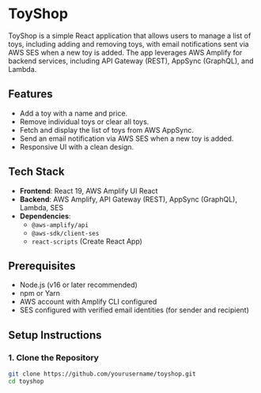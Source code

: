# ToyShop

ToyShop is a simple React application that allows users to manage a list of toys, including adding and removing toys, with email notifications sent via AWS SES when a new toy is added. The app leverages AWS Amplify for backend services, including API Gateway (REST), AppSync (GraphQL), and Lambda.

## Features
- Add a toy with a name and price.
- Remove individual toys or clear all toys.
- Fetch and display the list of toys from AWS AppSync.
- Send an email notification via AWS SES when a new toy is added.
- Responsive UI with a clean design.

## Tech Stack
- **Frontend**: React 19, AWS Amplify UI React
- **Backend**: AWS Amplify, API Gateway (REST), AppSync (GraphQL), Lambda, SES
- **Dependencies**: 
  - `@aws-amplify/api`
  - `@aws-sdk/client-ses`
  - `react-scripts` (Create React App)

## Prerequisites
- Node.js (v16 or later recommended)
- npm or Yarn
- AWS account with Amplify CLI configured
- SES configured with verified email identities (for sender and recipient)

## Setup Instructions

### 1. Clone the Repository
```bash
git clone https://github.com/yourusername/toyshop.git
cd toyshop
